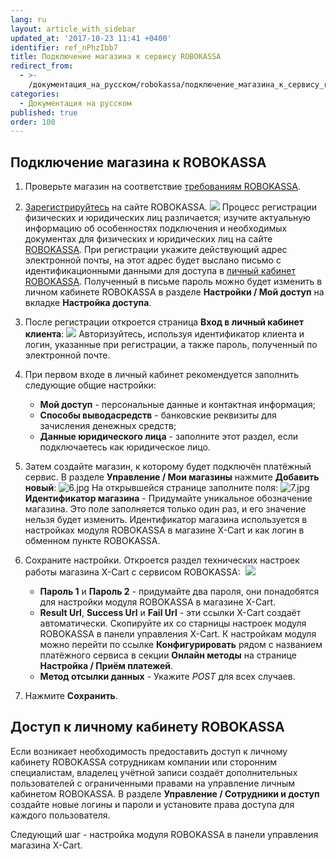 ```yaml
---
lang: ru
layout: article_with_sidebar
updated_at: '2017-10-23 11:41 +0400'
identifier: ref_nPhzIbb7
title: Подключение магазина к сервису ROBOKASSA
redirect_from:
  - >-
    /документация_на_русском/robokassa/подключение_магазина_к_сервису_robokassa.html
categories:
  - Документация на русском
published: true
order: 100
---
```



## Подключение магазина к ROBOKASSA

1.  Проверьте магазин на соответствие [требованиям ROBOKASSA](https://www.robokassa.ru/ru/Requirements.aspx "Подключение магазина к сервису ROBOKASSA"). 
2.  [Зарегистрируйтесь](https://partner.robokassa.ru/Reg/Register?culture=ru) на сайте ROBOKASSA.
    ![]({{site.baseurl}}/attachments/7504667/7602358.png)
Процесс регистрации физических и юридических лиц различается; изучите актуальную информацию об особенностях подключения и необходимых документах для физических и юридических лиц на сайте [ROBOKASSA](https://www.robokassa.ru/ru/Contract.aspx "Подключение магазина к сервису ROBOKASSA").
При регистрации укажите действующий адрес электронной почты, на этот адрес будет выслано письмо c идентификационными данными для доступа в [личный кабинет ROBOKASSA](https://partner.robokassa.ru/Home/Index "Подключение магазина к сервису ROBOKASSA"). Полученный в письме пароль можно будет изменить в личном кабинете ROBOKASSA в разделе **Настройки / Мой доступ** на вкладке **Настройка доступа**.
3.  После регистрации откроется страница **Вход в личный кабинет клиента**:
    ![]({{site.baseurl}}/attachments/7504667/7602359.png)
    Авторизуйтесь, используя идентификатор клиента и логин, указанные при регистрации, а также пароль, полученный по электронной почте.
4.  При первом входе в личный кабинет рекомендуется заполнить следующие общие настройки:

    *   **Мой доступ** - персональные данные и контактная информация;
    *   **Способы выводасредств** - банковские реквизиты для зачисления денежных средств;
    *   **Данные юридического лица** - заполните этот раздел, если подключаетесь как юридическое лицо.
5.  Затем создайте магазин, к которому будет подключён платёжный сервис. В разделе **Управление / Мои магазины** нажмите **Добавить новый**:
    ![6.jpg]({{site.baseurl}}/attachments/ref_nPhzIbb7/6.jpg)
    На открывшейся странице заполните поля:
    ![7.jpg]({{site.baseurl}}/attachments/ref_nPhzIbb7/7.jpg)
    **Идентификатор магазина** - Придумайте уникальное обозначение магазина. Это поле заполняется только один раз, и его значение нельзя будет изменить. Идентификатор магазина используется в настройках модуля ROBOKASSA в магазине X-Cart и как логин в обменном пункте ROBOKASSA.
6.  Сохраните настройки.
        Откроется раздел технических настроек работы магазина X-Cart с сервисом ROBOKASSA: 
        ![]({{site.baseurl}}/attachments/7504667/7602365.png)
    *   **Пароль 1** и **Пароль 2** - придумайте два пароля, они понадобятся для настройки модуля ROBOKASSA в магазине X-Cart.
    *   **Result Url**, **Success Url** и **Fail Url** - эти ссылки X-Cart создаёт автоматически. Скопируйте их со старницы настроек модуля ROBOKASSA в панели управления X-Cart. К настройкам модуля можно перейти по ссылке **Конфигурировать** рядом с названием платёжного сервиса в секции **Онлайн методы** на странице **Настройка / Приём платежей**.
    *   **Метод отсылки данных** - Укажите _POST_ для всех случаев.
7.  Нажмите **Сохранить**.

## Доступ к личному кабинету ROBOKASSA

Если возникает необходимость предоставить доступ к личному кабинету ROBOKASSA сотрудникам компании или сторонним специалистам, владелец учётной записи создаёт дополнительных пользователей с ограниченными правами на управление личным кабинетом ROBOKASSA. В разделе **Управление / Сотрудники и доступ** создайте новые логины и пароли и установите права доступа для каждого пользователя.

Следующий шаг - настройка модуля ROBOKASSA в панели управления магазина X-Cart.
